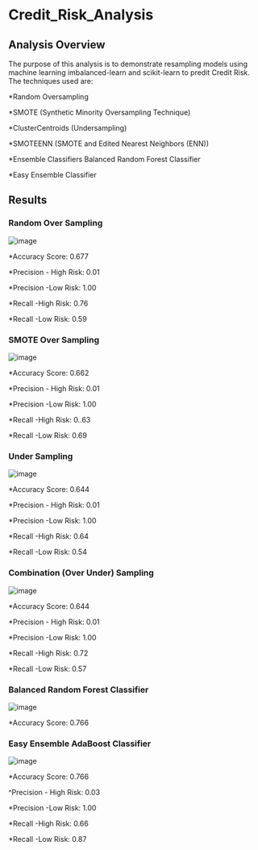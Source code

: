 # Credit_Risk_Analysis

## Analysis Overview

The purpose of this analysis is to demonstrate resampling models using machine learning imbalanced-learn and scikit-learn to predit Credit Risk.
The techniques used are:

*Random Oversampling

*SMOTE (Synthetic Minority Oversampling Technique)

*ClusterCentroids (Undersampling)

*SMOTEENN (SMOTE and Edited Nearest Neighbors (ENN))

*Ensemble Classifiers Balanced Random Forest Classifier

*Easy Ensemble Classifier

## Results

### Random Over Sampling

![image](https://user-images.githubusercontent.com/80069183/126095126-1d73820a-d23d-4d92-8b47-17534677651b.png)

*Accuracy Score: 0.677

*Precision - High Risk: 0.01

*Precision -Low Risk: 1.00

*Recall -High Risk: 0.76

*Recall -Low Risk: 0.59

### SMOTE Over Sampling

![image](https://user-images.githubusercontent.com/80069183/126095473-108b21a2-e260-461d-a2e4-74784f29c58c.png)

*Accuracy Score: 0.662

*Precision - High Risk: 0.01

*Precision -Low Risk: 1.00

*Recall -High Risk: 0..63

*Recall -Low Risk: 0.69

### Under Sampling

![image](https://user-images.githubusercontent.com/80069183/126095819-cfa8c98d-38f0-4594-9318-ce83518c0d6e.png)

*Accuracy Score: 0.644

*Precision - High Risk: 0.01

*Precision -Low Risk: 1.00

*Recall -High Risk: 0.64

*Recall -Low Risk: 0.54


### Combination (Over Under) Sampling

![image](https://user-images.githubusercontent.com/80069183/126096203-3375c955-8f36-49f4-ba36-3633b33d6e7e.png)

*Accuracy Score: 0.644

*Precision - High Risk: 0.01

*Precision -Low Risk: 1.00

*Recall -High Risk: 0.72

*Recall -Low Risk: 0.57

### Balanced Random Forest Classifier

![image](https://user-images.githubusercontent.com/80069183/126096745-c4c400da-0493-4eee-b149-c7fa271a0049.png)

*Accuracy Score: 0.766

### Easy Ensemble AdaBoost Classifier

![image](https://user-images.githubusercontent.com/80069183/126097415-91388a23-690e-491c-9699-4e5ab5a53868.png)

*Accuracy Score: 0.766

^Precision - High Risk: 0.03

*Precision -Low Risk: 1.00

*Recall -High Risk: 0.66

*Recall -Low Risk: 0.87







